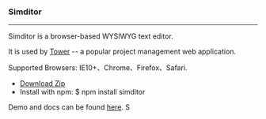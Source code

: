 ### Simditor

---

Simditor is a browser-based WYSIWYG text editor.

It is used by [Tower](http://tower.im) -- a popular project management web application.

Supported Browsers: IE10+、Chrome、Firefox、Safari.
* [Download Zip](https://github.com/mycolorway/simditor/releases)
* Install with npm: $ npm install simditor</li>

Demo and docs can be found [here](http://simditor.tower.im/).
S